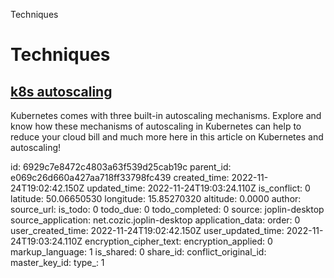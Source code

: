 Techniques

# Techniques

## [**k8s autoscaling**](https://dzone.com/articles/reducing-kubernetes-costs-with-autoscaling)
Kubernetes comes with three built-in autoscaling mechanisms. Explore and know how these mechanisms of autoscaling in Kubernetes can help to reduce your cloud bill and much more here in this article on Kubernetes and autoscaling!

id: 6929c7e8472c4803a63f539d25cab19c
parent_id: e069c26d660a427aa718ff33798fc439
created_time: 2022-11-24T19:02:42.150Z
updated_time: 2022-11-24T19:03:24.110Z
is_conflict: 0
latitude: 50.06650530
longitude: 15.85270320
altitude: 0.0000
author: 
source_url: 
is_todo: 0
todo_due: 0
todo_completed: 0
source: joplin-desktop
source_application: net.cozic.joplin-desktop
application_data: 
order: 0
user_created_time: 2022-11-24T19:02:42.150Z
user_updated_time: 2022-11-24T19:03:24.110Z
encryption_cipher_text: 
encryption_applied: 0
markup_language: 1
is_shared: 0
share_id: 
conflict_original_id: 
master_key_id: 
type_: 1